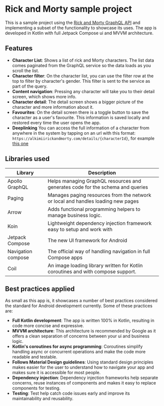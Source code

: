 
# Rick and Morty sample project

This is a sample project using the [Rick and Morty GraphQL API](https://rickandmortyapi.com/graphql) 
and implementing a subset of the functionality to showcase its uses.
The app is developed in Kotlin with full Jetpack Compose ui and MVVM architecture.

## Features

- **Character List**: Shows a list of rick and Morty characters. The list data comes paginated from the GraphQL service
so the data loads as you scroll the list.
- **Character filter**: On the character list, you can use the filter row at the top to filter by character's gender. This
filter is sent to the service as part of the query.
- **Content navigation**: Pressing any character will take you to their detail screen, which shows more info.
- **Character detail**: The detail screen shows a bigger picture of the character and more information about it.
- **Favourites**: On the detail screen there is a toggle button to save the character as a user's favourite. This information
is saved locally and restored every time the user opens the app.
- **Deeplinking** You can access the full information of a character from anywhere in the system by tapping on an url with this
format: `https://alkimiirickandmorty.com/details/{characterId}`,
for example [this one](https://alkimiirickandmorty.com/details/1)

## Libraries used

| Library            | Description                                                                      |
|--------------------|----------------------------------------------------------------------------------|
| Apollo GraphQL     | Helps managing GraphQL resources and generates code for the schema and queries   |
| Paging             | Manages paging resources from the network or local and handles loading new pages |
| Arrow              | Adds functional programming helpers to manage business logic.                    |
| Koin               | Lightweight dependency injection framework easy to setup and work with           |
| Jetpack Compose    | The new UI framework for Android                                                 |
| Navigation compose | The official way of handling navigation in full Compose apps                     |
| Coil               | An image loading library written for Kotlin coroutines and with compose support. |

## Best practices applied

As small as this app is, it showcases a number of best practices considered the standard for Android development currently.
Some of these practices are:
- **Full Kotlin development**: The app is written 100% in Kotlin, resulting in code more concise and expressive. 
- **MVVM architecture**: This architecture is recommended by Google as it offers a clean separation of concerns between 
your ui and business logic.
- **Kotlin's coroutines for async programming**: Coroutines simplify handling async or concurrent operations and make the
code more readable and testable.
- **Follows Material Design guidelines**: Using standard design principles makes easier for the user to understand how to 
navigate your app and makes sure it is accessible for most people.
- **Dependency injection**: Dependency injection frameworks help separate concerns, reuse instances of components and makes
it easy to replace components for testing.
- **Testing**: Test help catch code issues early and improve its maintainability and reusability.